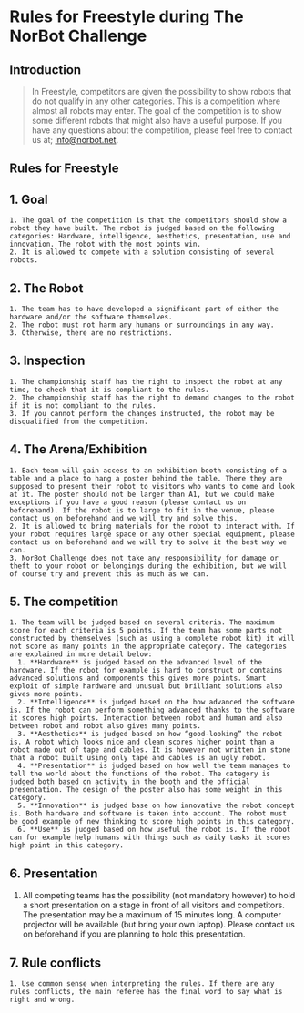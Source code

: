 # Rules for Freestyle during The NorBot Challenge

## Introduction
>In Freestyle, competitors are given the possibility to show robots that do not qualify in any other
categories. This is a competition where almost all robots may enter. The goal of the competition is
to show some different robots that might also have a useful purpose. If you have any questions about the competition, please feel free to contact us at; info@norbot.net.

## Rules for Freestyle

## 1. Goal
    1. The goal of the competition is that the competitors should show a robot they have built. The robot is judged based on the following categories: Hardware, intelligence, aesthetics, presentation, use and innovation. The robot with the most points win.
    2. It is allowed to compete with a solution consisting of several robots.

## 2. The Robot
    1. The team has to have developed a significant part of either the hardware and/or the software themselves.
    2. The robot must not harm any humans or surroundings in any way.
    3. Otherwise, there are no restrictions.

## 3. Inspection
    1. The championship staff has the right to inspect the robot at any time, to check that it is compliant to the rules.
    2. The championship staff has the right to demand changes to the robot if it is not compliant to the rules.
    3. If you cannot perform the changes instructed, the robot may be disqualified from the competition.

## 4. The Arena/Exhibition
    1. Each team will gain access to an exhibition booth consisting of a table and a place to hang a poster behind the table. There they are supposed to present their robot to visitors who wants to come and look at it. The poster should not be larger than A1, but we could make exceptions if you have a good reason (please contact us on beforehand). If the robot is to large to fit in the venue, please contact us on beforehand and we will try and solve this.
    2. It is allowed to bring materials for the robot to interact with. If your robot requires large space or any other special equipment, please contact us on beforehand and we will try to solve it the best way we can.
    3. NorBot Challenge does not take any responsibility for damage or theft to your robot or belongings during the exhibition, but we will of course try and prevent this as much as we can.

## 5. The competition
    1. The team will be judged based on several criteria. The maximum score for each criteria is 5 points. If the team has some parts not constructed by themselves (such as using a complete robot kit) it will not score as many points in the appropriate category. The categories are explained in more detail below:
      1. **Hardware** is judged based on the advanced level of the hardware. If the robot for example is hard to construct or contains advanced solutions and components this gives more points. Smart exploit of simple hardware and unusual but brilliant solutions also gives more points.
      2. **Intelligence** is judged based on the how advanced the software is. If the robot can perform something advanced thanks to the software it scores high points. Interaction between robot and human and also between robot and robot also gives many points.
      3. **Aesthetics** is judged based on how “good-looking” the robot is. A robot which looks nice and clean scores higher point than a robot made out of tape and cables. It is however not written in stone that a robot built using only tape and cables is an ugly robot.
      4. **Presentation** is judged based on how well the team manages to tell the world about the functions of the robot. The category is judged both based on activity in the booth and the official presentation. The design of the poster also has some weight in this category.
      5. **Innovation** is judged base on how innovative the robot concept is. Both hardware and software is taken into account. The robot must be good example of new thinking to score high points in this category.
      6. **Use** is judged based on how useful the robot is. If the robot can for example help humans with things such as daily tasks it scores high point in this category.

## 6. Presentation
  1.  All competing teams has the possibility (not mandatory however) to hold a short presentation on a stage in front of all visitors and competitors. The presentation may be a maximum of 15 minutes long. A computer projector will be available (but bring your own laptop). Please contact us on beforehand if you are planning to hold this presentation.

## 7. Rule conflicts
    1. Use common sense when interpreting the rules. If there are any rules conflicts, the main referee has the final word to say what is right and wrong.
